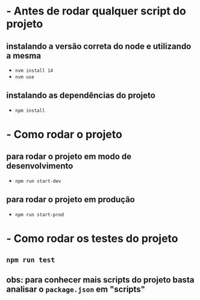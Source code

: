 # - Antes de rodar qualquer script do projeto

## instalando a versão correta do node e utilizando a mesma
- `nvm install 14`
- `nvm use`

## instalando as dependências do projeto
- `npm install`

# - Como rodar o projeto
## para rodar o projeto em modo de desenvolvimento
- `npm run start-dev`

## para rodar o projeto em produção
- `npm run start-prod`

# - Como rodar os testes do projeto

## `npm run test`


## obs: para conhecer mais scripts do projeto basta analisar o `package.json` em "scripts"